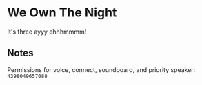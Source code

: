 # We Own The Night

It's three ayyy ehhhmmmm!

## Notes

Permissions for voice, connect, soundboard, and priority speaker: `4398049657088`
